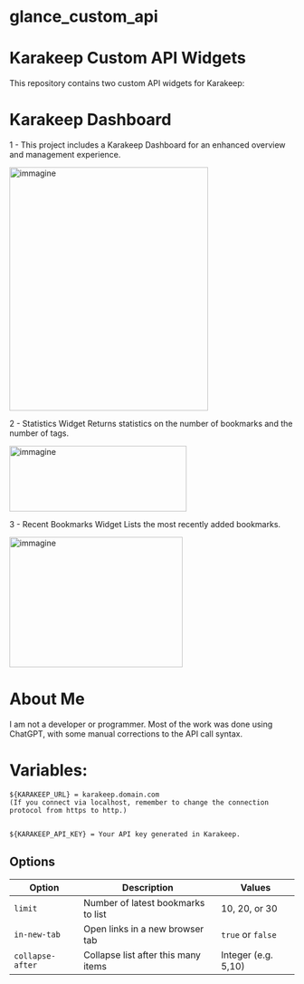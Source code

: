 # glance_custom_api
# Karakeep Custom API Widgets 

This repository contains two custom API widgets for Karakeep: 

# Karakeep Dashboard
1 - This project includes a Karakeep Dashboard for an enhanced overview and management experience.
     
<img width="351" height="430" alt="immagine" src="https://github.com/user-attachments/assets/8c65c320-c560-49d9-929b-d71dcf7d6f74" />

   2 - Statistics Widget
    Returns statistics on the number of bookmarks and the number of tags. 
    
<img width="313" height="116" alt="immagine" src="https://github.com/user-attachments/assets/34f274e9-d41b-4ff4-9af2-5b99d93eb47e" />


     

   3 - Recent Bookmarks Widget
    Lists the most recently added bookmarks. 
    
<img width="306" height="230" alt="immagine" src="https://github.com/user-attachments/assets/c4e5d5a4-0582-499b-bb56-c5f32ebb8f94" />
 
# About Me 

I am not a developer or programmer. Most of the work was done using ChatGPT, with some manual corrections to the API call syntax.

# Variables: 

     

    ${KARAKEEP_URL} = karakeep.domain.com
    (If you connect via localhost, remember to change the connection protocol from https to http.) 
     

    ${KARAKEEP_API_KEY} = Your API key generated in Karakeep. 
     


## Options

| Option          | Description                                   | Values             |
|-----------------|-----------------------------------------------|--------------------|
| `limit`         | Number of latest bookmarks to list            | 10, 20, or 30      |
| `in-new-tab`    | Open links in a new browser tab                | `true` or `false`  |
| `collapse-after`| Collapse list after this many items            | Integer (e.g. 5,10)|



     
